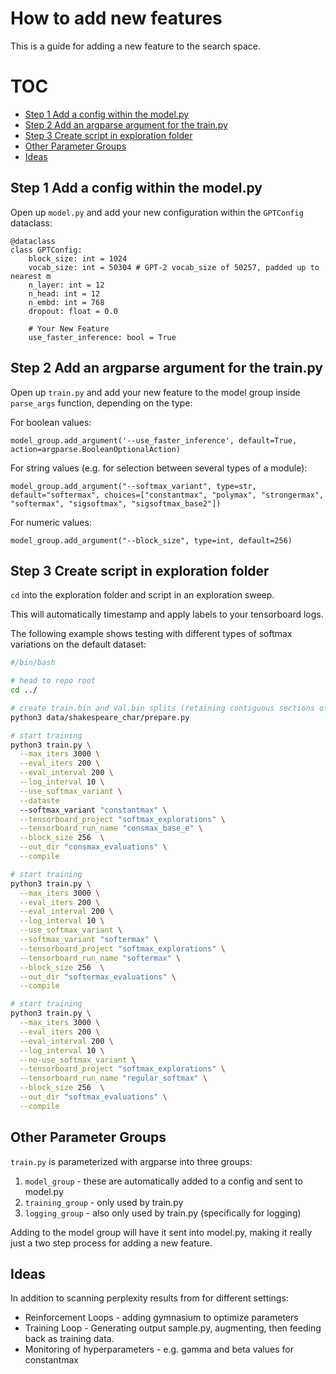 # How to add new features

This is a guide for adding a new feature to the search space.

# TOC

* [Step 1 Add a config within the model.py](#step-1-add-a-config-within-the-modelpy)
* [Step 2 Add an argparse argument for the train.py](#step-2-add-an-argparse-argument-for-the-trainpy)
* [Step 3 Create script in exploration folder](#step-3-create-script-in-exploration-folder)
* [Other Parameter Groups](#other-parameter-groups)
* [Ideas](#ideas)

## Step 1 Add a config within the model.py

Open up `model.py` and add your new configuration within the `GPTConfig`
dataclass:

```
@dataclass
class GPTConfig:
    block_size: int = 1024
    vocab_size: int = 50304 # GPT-2 vocab_size of 50257, padded up to nearest m
    n_layer: int = 12
    n_head: int = 12
    n_embd: int = 768
    dropout: float = 0.0

    # Your New Feature
    use_faster_inference: bool = True
```

## Step 2 Add an argparse argument for the train.py


Open up `train.py` and add your new feature to the model group inside `parse_args` function,
depending on the type:

For boolean values:
```
model_group.add_argument('--use_faster_inference', default=True, action=argparse.BooleanOptionalAction)
```

For string values (e.g. for selection between several types of a module):
```
model_group.add_argument("--softmax_variant", type=str, default="softermax", choices=["constantmax", "polymax", "strongermax", "softermax", "sigsoftmax", "sigsoftmax_base2"])
```

For numeric values:
```
model_group.add_argument("--block_size", type=int, default=256)
```



## Step 3 Create script in exploration folder


`cd` into the exploration folder and script in an exploration sweep.

This will automatically timestamp and apply labels to your tensorboard logs.

The following example shows testing with different types of softmax variations
on the default dataset:

```bash
#/bin/bash

# head to repo root
cd ../

# create train.bin and val.bin splits (retaining contiguous sections of data)
python3 data/shakespeare_char/prepare.py

# start training
python3 train.py \
  --max_iters 3000 \
  --eval_iters 200 \
  --eval_interval 200 \
  --log_interval 10 \
  --use_softmax_variant \
  --dataste
  --softmax_variant "constantmax" \
  --tensorboard_project "softmax_explorations" \
  --tensorboard_run_name "consmax_base_e" \
  --block_size 256  \
  --out_dir "consmax_evaluations" \
  --compile

# start training
python3 train.py \
  --max_iters 3000 \
  --eval_iters 200 \
  --eval_interval 200 \
  --log_interval 10 \
  --use_softmax_variant \
  --softmax_variant "softermax" \
  --tensorboard_project "softmax_explorations" \
  --tensorboard_run_name "softermax" \
  --block_size 256  \
  --out_dir "softermax_evaluations" \
  --compile

# start training
python3 train.py \
  --max_iters 3000 \
  --eval_iters 200 \
  --eval_interval 200 \
  --log_interval 10 \
  --no-use_softmax_variant \
  --tensorboard_project "softmax_explorations" \
  --tensorboard_run_name "regular_softmax" \
  --block_size 256  \
  --out_dir "softmax_evaluations" \
  --compile
```

## Other Parameter Groups

`train.py` is parameterized with argparse into three groups:

1. `model_group` - these are automatically added to a config and sent to model.py
2. `training_group` - only used by train.py
3. `logging_group` - also only used by train.py (specifically for logging)

Adding to the model group will have it sent into model.py, making it really just
a two step process for adding a new feature.

## Ideas

In addition to scanning perplexity results from for different settings:

- Reinforcement Loops - adding gymnasium to optimize parameters
- Training Loop - Generating output sample.py, augmenting, then feeding back as training data.
- Monitoring of hyperparameters - e.g. gamma and beta values for constantmax


